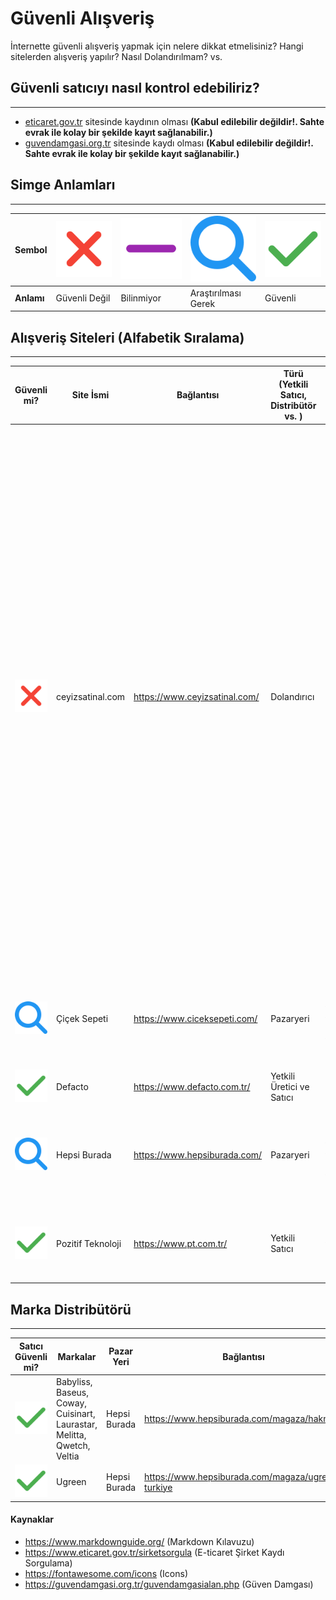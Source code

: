 # Güvenli Alışveriş
İnternette güvenli alışveriş yapmak için nelere dikkat etmelisiniz? Hangi sitelerden alışveriş yapılır? Nasıl Dolandırılmam? vs.



## Güvenli satıcıyı nasıl kontrol edebiliriz?
---
- [eticaret.gov.tr](https://www.eticaret.gov.tr/) sitesinde kaydının olması **(Kabul edilebilir değildir!. Sahte evrak ile kolay bir şekilde kayıt sağlanabilir.)**
- [guvendamgasi.org.tr](https://guvendamgasi.org.tr/guvendamgasialan.php) sitesinde kaydı olması **(Kabul edilebilir değildir!. Sahte evrak ile kolay bir şekilde kayıt sağlanabilir.)**


## Simge Anlamları
---

<!--
| Sembol | Anlamı |
| - | - |
| [![değil](assets/xmark.svg)](##) | Değil |
| [![bilinmiyor](assets/minus.svg)](##) | Bilinmiyor |
| [![araştırılması gerek](assets/magnifying-glass.svg)](##) | Araştırılması Gerek |
| [![güvenli](assets/check.svg)](##)  | Güvenli | -->

| Sembol | [![değil](assets/xmark.svg)](##) | [![bilinmiyor](assets/minus.svg)](##) | [![araştırılması gerek](assets/magnifying-glass.svg)](##) | [![güvenli](assets/check.svg)](##) |
| - | - | - | - | - |
| **Anlamı** | Güvenli Değil | Bilinmiyor | Araştırılması Gerek | Güvenli |

## Alışveriş Siteleri (Alfabetik Sıralama)
---

| Güvenli mi? | Site İsmi | Bağlantısı | Türü (Yetkili Satıcı, Distribütör vs. ) | Dikkat Edilmesi Gerekenler | Kaynak | Notlar |
| - | - | - | - | - | - | - |
| [![değil](assets/xmark.svg)](##) | ceyizsatinal.com | https://www.ceyizsatinal.com/ | Dolandırıcı | - | [Hakkımızda (Arşiv)](https://web.archive.org/web/20240101211652/https://ceyizsatinal.com/hakkimizda/) / [İletişim (Arşiv)](https://web.archive.org/web/20240101212046/https://ceyizsatinal.com/bize-ulasin/) / [Alan adı Whois Kayıtları (Arşiv)](https://web.archive.org/web/20240101213319/https://www.whois.com/whois/ceyizsatinal.com) / [Kullanıcı Listesi (Arşiv)](https://web.archive.org/web/20240101214435/https://ceyizsatinal.com/wp-json/wp/v2/users/) [ETicaaret Şikayetvar (Arşiv)](https://web.archive.org/web/20240101214913/https://www.sikayetvar.com/eticaaretcom) | - Sitede yer alan `+90 312 541 54 24` telefon numarası kayıtlı değil. Adres kontrolü Google Haritalar üzerinden StreetView ile yapılamıyor. Alan adı 1 hafta içinde kayıt edilmiş. (1 Ocak 2024'de kontrol edilmiştir.) Yerel esnaf olmasına rağmen alan adı `tucowsdomains.com` şirketi kullanılmış ve müşteri kontrolü yapıldığında gizlilik ve warez domain satıcısı olan `njal.la` karşımıza çıkıyor. Hakkında sayfasında site ismi yanına holding denerek uydurma bir holding ismi türetilmiştir. Güven Damgası ve ETBİS verilerinde uyuşmazlık var. (veya sahte kimlik ile kayıt yapılmış) Kullanıcı listesine bakıldığında `ETicaaret` isminde bir kullanıcı görülüyor. Kullanıcı adını google 'da arama yapınca birebir aynı alışveriş siteleri çıkıyor. Şikayet var 'da dolandırılan kişiler konu açmışlar. |
| [![araştırılması gerek](assets/magnifying-glass.svg)](##) | Çiçek Sepeti | https://www.ciceksepeti.com/ | Pazaryeri   | Satıcı'dan daha önce alışveriş yapan yorumları okunmalı ve yıldız oranlarına bakılmalıdır. | [eticaret.gov.tr](https://www.eticaret.gov.tr/siteprofil/fee46ef71a1b4c22871e7e724a7cee5e/wwwciceksepeticom) |  |
| [![güvenli](assets/check.svg)](##) | Defacto | https://www.defacto.com.tr/ | Yetkili Üretici ve Satıcı   | - | [eticaret.gov.tr](https://www.eticaret.gov.tr/siteprofil/8a446bfb0c8a4b03ab73e57d9c6856fa/wwwdefactocomtr) (Güvensiz görülüyor?) |  |
| [![araştırılması gerek](assets/magnifying-glass.svg)](##) | Hepsi Burada | https://www.hepsiburada.com/ | Pazaryeri   | Satıcı'dan daha önce alışveriş yapan yorumları okunmalı ve yıldız oranlarına bakılmalıdır. | [eticaret.gov.tr](https://www.eticaret.gov.tr/siteprofil/8196fdef645148a88d019af721915768/wwwhepsiburadacom) |  |
| [![güvenli](assets/check.svg)](##)  | Pozitif Teknoloji | https://www.pt.com.tr/ | Yetkili Satıcı | Ürün grubu olarak "Outlet mi yoksa Sıfır kutu mu" kontrol edilmelidir. | [eticaret.gov.tr](https://www.eticaret.gov.tr/siteprofil/f7cd8e746bcb4a068233359ea05a89c2/wwwptcomtr) |  |


## Marka Distribütörü
---

| Satıcı Güvenli mi? | Markalar | Pazar Yeri | Bağlantısı | Kaynak |
| - | - | - | - | - |
| [![güvenli](assets/check.svg)](##) | Babyliss, Baseus, Coway, Cuisinart, Laurastar, Melitta, Qwetch, Veltia | Hepsi Burada | https://www.hepsiburada.com/magaza/hakman | [eticaret.gov.tr](https://www.eticaret.gov.tr/siteprofil/CA9A983BC31848AEA67B920C35466372/wwwhakmancomtr) |
| [![güvenli](assets/check.svg)](##) | Ugreen | Hepsi Burada | https://www.hepsiburada.com/magaza/ugreen-turkiye | [ugreen.com.tr](https://ugreen.com.tr/ugreen-turkiye-hakkinda/) |

#### Kaynaklar
- https://www.markdownguide.org/ (Markdown Kılavuzu)
- https://www.eticaret.gov.tr/sirketsorgula (E-ticaret Şirket Kaydı Sorgulama)
- https://fontawesome.com/icons (Icons)
- https://guvendamgasi.org.tr/guvendamgasialan.php (Güven Damgası)

